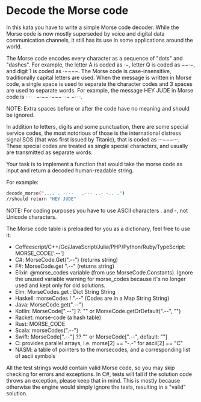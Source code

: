 # Decode the Morse code

In this kata you have to write a simple Morse code decoder. While the Morse code is now mostly superseded by voice and digital data communication channels, it still has its use in some applications around the world.

The Morse code encodes every character as a sequence of "dots" and "dashes". For example, the letter A is coded as ·−, letter Q is coded as −−·−, and digit 1 is coded as ·−−−−. The Morse code is case-insensitive, traditionally capital letters are used. When the message is written in Morse code, a single space is used to separate the character codes and 3 spaces are used to separate words. For example, the message HEY JUDE in Morse code is ···· · −·−−   ·−−− ··− −·· ·.

NOTE: Extra spaces before or after the code have no meaning and should be ignored.

In addition to letters, digits and some punctuation, there are some special service codes, the most notorious of those is the international distress signal SOS (that was first issued by Titanic), that is coded as ···−−−···. These special codes are treated as single special characters, and usually are transmitted as separate words.

Your task is to implement a function that would take the morse code as input and return a decoded human-readable string.

For example:

```bash
decode_morse(".... . -.--   .--- ..- -.. .")
//should return "HEY JUDE"
```

NOTE: For coding purposes you have to use ASCII characters . and -, not Unicode characters.

The Morse code table is preloaded for you as a dictionary, feel free to use it:

- Coffeescript/C++/Go/JavaScript/Julia/PHP/Python/Ruby/TypeScript: MORSE_CODE['.--']
- C#: MorseCode.Get(".--") (returns string)
- F#: MorseCode.get ".--" (returns string)
- Elixir: @morse_codes variable (from use MorseCode.Constants). Ignore the unused variable warning for morse_codes because it's no longer used and kept only for old solutions.
- Elm: MorseCodes.get : Dict String String
- Haskell: morseCodes ! ".--" (Codes are in a Map String String)
- Java: MorseCode.get(".--")
- Kotlin: MorseCode[".--"] ?: "" or MorseCode.getOrDefault(".--", "")
- Racket: morse-code (a hash table)
- Rust: MORSE_CODE
- Scala: morseCodes(".--")
- Swift: MorseCode[".--"] ?? "" or MorseCode[".--", default: ""]
- C: provides parallel arrays, i.e. morse[2] == "-.-" for ascii[2] == "C"
- NASM: a table of pointers to the morsecodes, and a corresponding list of ascii symbols

All the test strings would contain valid Morse code, so you may skip checking for errors and exceptions. In C#, tests will fail if the solution code throws an exception, please keep that in mind. This is mostly because otherwise the engine would simply ignore the tests, resulting in a "valid" solution.
